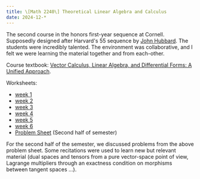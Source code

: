 ```yaml
---
title: \[Math 2240\] Theoretical Linear Algebra and Calculus
date: 2024-12-*
---
```


The second course in the honors first-year sequence at
Cornell. Supposedly designed after Harvard's 55 sequence by [John
Hubbard](https://math.cornell.edu/john-h-hubbard). The students were
incredibly talented. The environment was collaborative, and I felt we
were learning the material together and from each-other.

Course textbook: [Vector Calculus, Linear Algebra, and Differential
Forms: A Unified
Approach](https://www.amazon.com/Vector-Calculus-Linear-Algebra-Differential-dp-0971576688/dp/0971576688).

Worksheets:

+ [week 1](assets/teaching/2240/w1.pdf)
+ [week 2](assets/teaching/2240/w2.pdf)
+ [week 3](assets/teaching/2240/w3.pdf)
+ [week 4](assets/teaching/2240/w4.pdf)
+ [week 5](assets/teaching/2240/w5.pdf)
+ [week 6](assets/teaching/2240/w6.pdf)
+ [Problem Sheet](assets/teaching/2240/problem-sheet.pdf) (Second half of semester)

For the second half of the semester, we discussed problems from the
above problem sheet. Some recitations were used to learn new but
relevant material (dual spaces and tensors from a pure vector-space
point of view, Lagrange multipliers through an exactness condition
on morphisms between tangent spaces ...).

